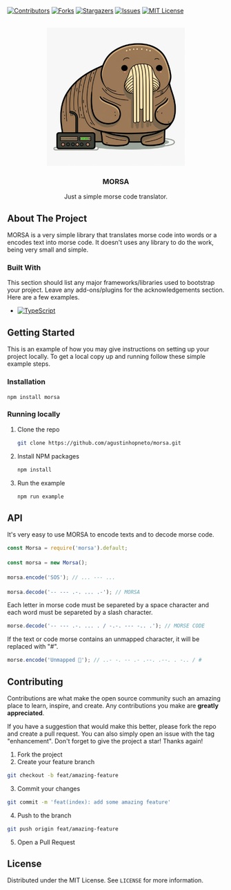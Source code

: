 <!-- PROJECT SHIELDS -->
[![Contributors][contributors-shield]][contributors-url]
[![Forks][forks-shield]][forks-url]
[![Stargazers][stars-shield]][stars-url]
[![Issues][issues-shield]][issues-url]
[![MIT License][license-shield]][license-url]



<!-- PROJECT LOGO -->
<br />
<div align="center">
  <a href="https://github.com/agustinhopneto/morsa">
    <img src=".github/assets/logo.jpg" alt="Logo" width="320" height="320">
  </a>

  <h3 align="center">MORSA</h3>

  <p align="center">
    Just a simple morse code translator.
  </p>
</div>

<!-- ABOUT THE PROJECT -->
## About The Project
MORSA is a very simple library that translates morse code into words or a encodes text into morse code. It doesn't uses any library to do the work, being very small and simple.

### Built With
This section should list any major frameworks/libraries used to bootstrap your project. Leave any add-ons/plugins for the acknowledgements section. Here are a few examples.

* [![TypeScript][TypeScript]][TypeScript-url]

<!-- GETTING STARTED -->
## Getting Started
This is an example of how you may give instructions on setting up your project locally.
To get a local copy up and running follow these simple example steps.

### Installation
  ```
  npm install morsa
  ```

### Running locally
1. Clone the repo
   ```sh
   git clone https://github.com/agustinhopneto/morsa.git
   ```
2. Install NPM packages
   ```sh
   npm install
   ```
3. Run the example
   ```sh
   npm run example
   ```

<!-- USAGE EXAMPLES -->
## API
It's very easy to use MORSA to encode texts and to decode morse code.
```js
const Morsa = require('morsa').default;

const morsa = new Morsa();

morsa.encode('SOS'); // ... --- ...

morsa.decode('-- --- .-. ... .-'); // MORSA
```

Each letter in morse code must be separeted by a space character and each word must be separeted by a slash character.

```js
morse.decode('-- --- .-. ... . / -.-. --- -.. .'); // MORSE CODE
```

If the text or code morse contains an unmapped character, it will be replaced with "#".

```js
morse.encode('Unmapped 🥵'); // ..- -. -- .- .--. .--. . -.. / #
```

<!-- CONTRIBUTING -->
## Contributing

Contributions are what make the open source community such an amazing place to learn, inspire, and create. Any contributions you make are **greatly appreciated**.

If you have a suggestion that would make this better, please fork the repo and create a pull request. You can also simply open an issue with the tag "enhancement".
Don't forget to give the project a star! Thanks again!

1. Fork the project
2. Create your feature branch
  ```sh
  git checkout -b feat/amazing-feature
  ```
3. Commit your changes
  ```sh
  git commit -m 'feat(index): add some amazing feature'
  ```
4. Push to the branch
  ```sh
  git push origin feat/amazing-feature
  ```
5. Open a Pull Request

<!-- LICENSE -->
## License
Distributed under the MIT License. See `LICENSE` for more information.

<!-- MARKDOWN LINKS & IMAGES -->
<!-- https://www.markdownguide.org/basic-syntax/#reference-style-links -->
[contributors-shield]: https://img.shields.io/github/contributors/agustinhopneto/morsa.svg?style=for-the-badge
[contributors-url]: https://github.com/agustinhopneto/morsa/graphs/contributors
[forks-shield]: https://img.shields.io/github/forks/agustinhopneto/morsa.svg?style=for-the-badge
[forks-url]: https://github.com/agustinhopneto/morsa/network/members
[stars-shield]: https://img.shields.io/github/stars/agustinhopneto/morsa.svg?style=for-the-badge
[stars-url]: https://github.com/agustinhopneto/morsa/stargazers
[issues-shield]: https://img.shields.io/github/issues/agustinhopneto/morsa.svg?style=for-the-badge
[issues-url]: https://github.com/agustinhopneto/morsa/issues
[license-shield]: https://img.shields.io/github/license/agustinhopneto/morsa.svg?style=for-the-badge
[license-url]: https://github.com/agustinhopneto/morsa/blob/main/LICENSE

[TypeScript]: https://img.shields.io/badge/typescript-3178C6?style=for-the-badge&logo=typescript&logoColor=white
[TypeScript-url]: https://www.typescriptlang.org/